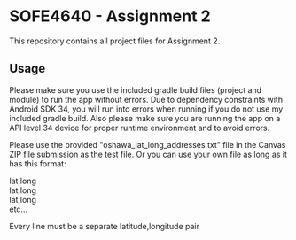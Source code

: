 # SOFE4640 - Assignment 2
This repository contains all project files for Assignment 2.

## Usage
Please make sure you use the included gradle build files (project and module) to run the app without errors. Due to dependency constraints with Android SDK 34, you will run into errors when running if you do not use my included gradle build.
Also please make sure you are running the app on a API level 34 device for proper runtime environment and to avoid errors.

Please use the provided "oshawa_lat_long_addresses.txt" file in the Canvas ZIP file submission as the test file. Or you can use your own file as long as it has this format:

lat,long<br>
lat,long<br>
lat,long<br>
etc...<br>

Every line must be a separate latitude,longitude pair
